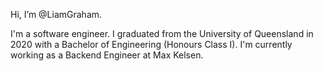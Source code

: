 Hi, I’m @LiamGraham. 

I'm a software engineer. I graduated from the University of Queensland in 2020 with a Bachelor of Engineering (Honours Class I). I'm currently working as a Backend Engineer at Max Kelsen.
